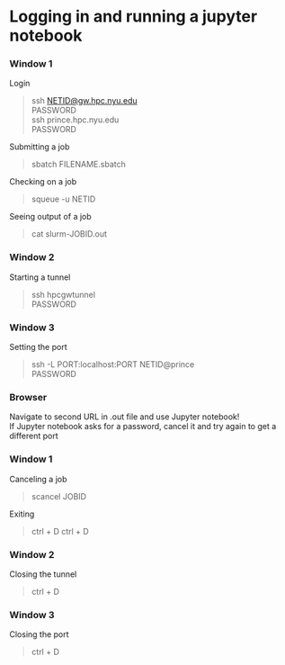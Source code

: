 # Logging in and running a jupyter notebook

### Window 1

Login
> ssh NETID@gw.hpc.nyu.edu  
> PASSWORD  
> ssh prince.hpc.nyu.edu  
> PASSWORD

Submitting a job
> sbatch FILENAME.sbatch

Checking on a job
> squeue -u NETID

Seeing output of a job
> cat slurm-JOBID.out

### Window 2

Starting a tunnel
> ssh hpcgwtunnel  
> PASSWORD

### Window 3

Setting the port
> ssh -L PORT:localhost:PORT NETID@prince  
> PASSWORD

### Browser

Navigate to second URL in .out file and use Jupyter notebook!  
If Jupyter notebook asks for a password, cancel it and try again to get a different port

### Window 1

Canceling a job
> scancel JOBID

Exiting
> ctrl + D
> ctrl + D

### Window 2

Closing the tunnel
> ctrl + D

### Window 3

Closing the port
> ctrl + D
